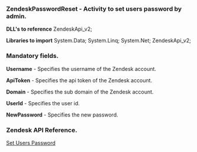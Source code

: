 ﻿
### ZendeskPasswordReset - Activity to set users password by admin.

**DLL's to reference**
ZendeskApi_v2;

**Libraries to import**
System.Data;
System.Linq;
System.Net;
ZendeskApi_v2;

### Mandatory fields.
**Username** - Specifies the username of the Zendesk account.

**ApiToken** - Specifies the api token of the Zendesk account.

**Domain** - Specifies the sub domain of the Zendesk account.

**UserId** - Specifies the user id.

**NewPassword** - Specifies the new password.

### Zendesk API Reference.

[Set Users Password](https://developer.zendesk.com/rest_api/docs/support/user_passwords#set-a-users-password)